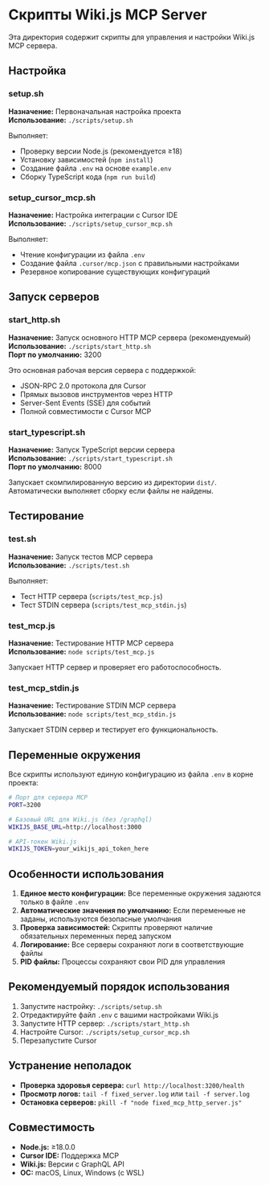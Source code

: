 # Скрипты Wiki.js MCP Server

Эта директория содержит скрипты для управления и настройки Wiki.js MCP сервера.

## Настройка

### setup.sh

**Назначение:** Первоначальная настройка проекта  
**Использование:** `./scripts/setup.sh`

Выполняет:

- Проверку версии Node.js (рекомендуется ≥18)
- Установку зависимостей (`npm install`)
- Создание файла `.env` на основе `example.env`
- Сборку TypeScript кода (`npm run build`)

### setup_cursor_mcp.sh

**Назначение:** Настройка интеграции с Cursor IDE  
**Использование:** `./scripts/setup_cursor_mcp.sh`

Выполняет:

- Чтение конфигурации из файла `.env`
- Создание файла `.cursor/mcp.json` с правильными настройками
- Резервное копирование существующих конфигураций

## Запуск серверов

### start_http.sh

**Назначение:** Запуск основного HTTP MCP сервера (рекомендуемый)  
**Использование:** `./scripts/start_http.sh`  
**Порт по умолчанию:** 3200

Это основная рабочая версия сервера с поддержкой:

- JSON-RPC 2.0 протокола для Cursor
- Прямых вызовов инструментов через HTTP
- Server-Sent Events (SSE) для событий
- Полной совместимости с Cursor MCP

### start_typescript.sh

**Назначение:** Запуск TypeScript версии сервера  
**Использование:** `./scripts/start_typescript.sh`  
**Порт по умолчанию:** 8000

Запускает скомпилированную версию из директории `dist/`. Автоматически выполняет сборку если файлы не найдены.

## Тестирование

### test.sh

**Назначение:** Запуск тестов MCP сервера  
**Использование:** `./scripts/test.sh`

Выполняет:

- Тест HTTP сервера (`scripts/test_mcp.js`)
- Тест STDIN сервера (`scripts/test_mcp_stdin.js`)

### test_mcp.js

**Назначение:** Тестирование HTTP MCP сервера  
**Использование:** `node scripts/test_mcp.js`

Запускает HTTP сервер и проверяет его работоспособность.

### test_mcp_stdin.js

**Назначение:** Тестирование STDIN MCP сервера  
**Использование:** `node scripts/test_mcp_stdin.js`

Запускает STDIN сервер и тестирует его функциональность.

## Переменные окружения

Все скрипты используют единую конфигурацию из файла `.env` в корне проекта:

```bash
# Порт для сервера MCP
PORT=3200

# Базовый URL для Wiki.js (без /graphql)
WIKIJS_BASE_URL=http://localhost:3000

# API-токен Wiki.js
WIKIJS_TOKEN=your_wikijs_api_token_here
```

## Особенности использования

1. **Единое место конфигурации:** Все переменные окружения задаются только в файле `.env`
2. **Автоматические значения по умолчанию:** Если переменные не заданы, используются безопасные умолчания
3. **Проверка зависимостей:** Скрипты проверяют наличие обязательных переменных перед запуском
4. **Логирование:** Все серверы сохраняют логи в соответствующие файлы
5. **PID файлы:** Процессы сохраняют свои PID для управления

## Рекомендуемый порядок использования

1. Запустите настройку: `./scripts/setup.sh`
2. Отредактируйте файл `.env` с вашими настройками Wiki.js
3. Запустите HTTP сервер: `./scripts/start_http.sh`
4. Настройте Cursor: `./scripts/setup_cursor_mcp.sh`
5. Перезапустите Cursor

## Устранение неполадок

- **Проверка здоровья сервера:** `curl http://localhost:3200/health`
- **Просмотр логов:** `tail -f fixed_server.log` или `tail -f server.log`
- **Остановка серверов:** `pkill -f "node fixed_mcp_http_server.js"`

## Совместимость

- **Node.js:** ≥18.0.0
- **Cursor IDE:** Поддержка MCP
- **Wiki.js:** Версии с GraphQL API
- **ОС:** macOS, Linux, Windows (с WSL)
